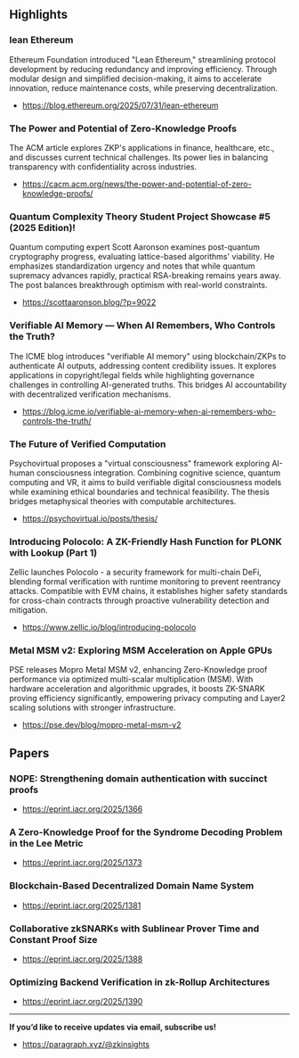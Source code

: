 ## Highlights
### lean Ethereum
Ethereum Foundation introduced "Lean Ethereum," streamlining protocol development by reducing redundancy and improving efficiency. Through modular design and simplified decision-making, it aims to accelerate innovation, reduce maintenance costs, while preserving decentralization.
- <https://blog.ethereum.org/2025/07/31/lean-ethereum>
### The Power and Potential of Zero-Knowledge Proofs
The ACM article explores ZKP's applications in finance, healthcare, etc., and discusses current technical challenges. Its power lies in balancing transparency with confidentiality across industries.
- <https://cacm.acm.org/news/the-power-and-potential-of-zero-knowledge-proofs/>

### Quantum Complexity Theory Student Project Showcase #5 (2025 Edition)!
Quantum computing expert Scott Aaronson examines post-quantum cryptography progress, evaluating lattice-based algorithms' viability. He emphasizes standardization urgency and notes that while quantum supremacy advances rapidly, practical RSA-breaking remains years away. The post balances breakthrough optimism with real-world constraints.
- <https://scottaaronson.blog/?p=9022>

### Verifiable AI Memory — When AI Remembers, Who Controls the Truth?
The ICME blog introduces "verifiable AI memory" using blockchain/ZKPs to authenticate AI outputs, addressing content credibility issues. It explores applications in copyright/legal fields while highlighting governance challenges in controlling AI-generated truths. This bridges AI accountability with decentralized verification mechanisms.
- <https://blog.icme.io/verifiable-ai-memory-when-ai-remembers-who-controls-the-truth/>

### The Future of Verified Computation
Psychovirtual proposes a "virtual consciousness" framework exploring AI-human consciousness integration. Combining cognitive science, quantum computing and VR, it aims to build verifiable digital consciousness models while examining ethical boundaries and technical feasibility. The thesis bridges metaphysical theories with computable architectures.
- <https://psychovirtual.io/posts/thesis/>

### Introducing Polocolo: A ZK-Friendly Hash Function for PLONK with Lookup (Part 1)
Zellic launches Polocolo - a security framework for multi-chain DeFi, blending formal verification with runtime monitoring to prevent reentrancy attacks. Compatible with EVM chains, it establishes higher safety standards for cross-chain contracts through proactive vulnerability detection and mitigation.
- <https://www.zellic.io/blog/introducing-polocolo>

### Metal MSM v2: Exploring MSM Acceleration on Apple GPUs
PSE releases Mopro Metal MSM v2, enhancing Zero-Knowledge proof performance via optimized multi-scalar multiplication (MSM). With hardware acceleration and algorithmic upgrades, it boosts ZK-SNARK proving efficiency significantly, empowering privacy computing and Layer2 scaling solutions with stronger infrastructure.
- <https://pse.dev/blog/mopro-metal-msm-v2>


## Papers

### NOPE: Strengthening domain authentication with succinct proofs
- <https://eprint.iacr.org/2025/1366>

### A Zero-Knowledge Proof for the Syndrome Decoding Problem in the Lee Metric
- <https://eprint.iacr.org/2025/1373>

### Blockchain-Based Decentralized Domain Name System
- <https://eprint.iacr.org/2025/1381>

### Collaborative zkSNARKs with Sublinear Prover Time and Constant Proof Size
- <https://eprint.iacr.org/2025/1388>

### Optimizing Backend Verification in zk-Rollup Architectures
- <https://eprint.iacr.org/2025/1390>

---
**If you’d like to receive updates via email, subscribe us!**

- <https://paragraph.xyz/@zkinsights>

